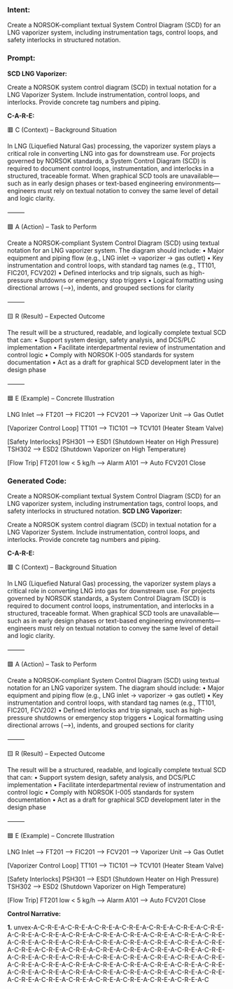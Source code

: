 ### Intent:
Create a NORSOK-compliant textual System Control Diagram (SCD) for an LNG vaporizer system, including instrumentation tags, control loops, and safety interlocks in structured notation.

### Prompt:
**SCD LNG Vaporizer:**

Create a NORSOK system control diagram (SCD) in textual notation for a LNG Vaporizer System. Include instrumentation, control loops, and interlocks. Provide concrete tag numbers and piping.


**C-A-R-E:**

🟥 C (Context) – Background Situation

In LNG (Liquefied Natural Gas) processing, the vaporizer system plays a critical role in converting LNG into gas for downstream use. For projects governed by NORSOK standards, a System Control Diagram (SCD) is required to document control loops, instrumentation, and interlocks in a structured, traceable format. When graphical SCD tools are unavailable—such as in early design phases or text-based engineering environments—engineers must rely on textual notation to convey the same level of detail and logic clarity.

⸻

🟩 A (Action) – Task to Perform

Create a NORSOK-compliant System Control Diagram (SCD) using textual notation for an LNG vaporizer system. The diagram should include:
	•	Major equipment and piping flow (e.g., LNG inlet → vaporizer → gas outlet)
	•	Key instrumentation and control loops, with standard tag names (e.g., TT101, FIC201, FCV202)
	•	Defined interlocks and trip signals, such as high-pressure shutdowns or emergency stop triggers
	•	Logical formatting using directional arrows (-->), indents, and grouped sections for clarity

⸻

🟨 R (Result) – Expected Outcome

The result will be a structured, readable, and logically complete textual SCD that can:
	•	Support system design, safety analysis, and DCS/PLC implementation
	•	Facilitate interdepartmental review of instrumentation and control logic
	•	Comply with NORSOK I-005 standards for system documentation
	•	Act as a draft for graphical SCD development later in the design phase

⸻

🟦 E (Example) – Concrete Illustration

LNG Inlet --> FT201 --> FIC201 --> FCV201 --> Vaporizer Unit --> Gas Outlet

[Vaporizer Control Loop]
  TT101 --> TIC101 --> TCV101 (Heater Steam Valve)

[Safety Interlocks]
  PSH301 --> ESD1 (Shutdown Heater on High Pressure)
  TSH302 --> ESD2 (Shutdown Vaporizer on High Temperature)

[Flow Trip]
  FT201 low < 5 kg/h --> Alarm A101 --> Auto FCV201 Close

### Generated Code:
Create a NORSOK-compliant textual System Control Diagram (SCD) for an LNG vaporizer system, including instrumentation tags, control loops, and safety interlocks in structured notation.
**SCD LNG Vaporizer:**

Create a NORSOK system control diagram (SCD) in textual notation for a LNG Vaporizer System. Include instrumentation, control loops, and interlocks. Provide concrete tag numbers and piping.


**C-A-R-E:**

🟥 C (Context) – Background Situation

In LNG (Liquefied Natural Gas) processing, the vaporizer system plays a critical role in converting LNG into gas for downstream use. For projects governed by NORSOK standards, a System Control Diagram (SCD) is required to document control loops, instrumentation, and interlocks in a structured, traceable format. When graphical SCD tools are unavailable—such as in early design phases or text-based engineering environments—engineers must rely on textual notation to convey the same level of detail and logic clarity.

⸻

🟩 A (Action) – Task to Perform

Create a NORSOK-compliant System Control Diagram (SCD) using textual notation for an LNG vaporizer system. The diagram should include:
	•	Major equipment and piping flow (e.g., LNG inlet → vaporizer → gas outlet)
	•	Key instrumentation and control loops, with standard tag names (e.g., TT101, FIC201, FCV202)
	•	Defined interlocks and trip signals, such as high-pressure shutdowns or emergency stop triggers
	•	Logical formatting using directional arrows (-->), indents, and grouped sections for clarity

⸻

🟨 R (Result) – Expected Outcome

The result will be a structured, readable, and logically complete textual SCD that can:
	•	Support system design, safety analysis, and DCS/PLC implementation
	•	Facilitate interdepartmental review of instrumentation and control logic
	•	Comply with NORSOK I-005 standards for system documentation
	•	Act as a draft for graphical SCD development later in the design phase

⸻

🟦 E (Example) – Concrete Illustration

LNG Inlet --> FT201 --> FIC201 --> FCV201 --> Vaporizer Unit --> Gas Outlet

[Vaporizer Control Loop]
  TT101 --> TIC101 --> TCV101 (Heater Steam Valve)

[Safety Interlocks]
  PSH301 --> ESD1 (Shutdown Heater on High Pressure)
  TSH302 --> ESD2 (Shutdown Vaporizer on High Temperature)

[Flow Trip]
  FT201 low < 5 kg/h --> Alarm A101 --> Auto FCV201 Close

**Control Narrative:**

**1.** unvex-A-C-R-E-A-C-R-E-A-C-R-E-A-C-R-E-A-C-R-E-A-C-R-E-A-C-R-E-A-C-R-E-A-C-R-E-A-C-R-E-A-C-R-E-A-C-R-E-A-C-R-E-A-C-R-E-A-C-R-E-A-C-R-E-A-C-R-E-A-C-R-E-A-C-R-E-A-C-R-E-A-C-R-E-A-C-R-E-A-C-R-E-A-C-R-E-A-C-R-E-A-C-R-E-A-C-R-E-A-C-R-E-A-C-R-E-A-C-R-E-A-C-R-E-A-C-R-E-A-C-R-E-A-C-R-E-A-C-R-E-A-C-R-E-A-C-R-E-A-C-R-E-A-C-R-E-A-C-R-E-A-C-R-E-A-C-R-E-A-C-R-E-A-C-R-E-A-C-R-E-A-C-R-E-A-C-R-E-A-C-R-E-A-C-R-E-A-C-R-E-A-C-R-E-A-C-R-E-A-C-R-E-A-C-R-E-A-C-R-E-A-C-R-E-A-C-R-E-A-C-R-E-A-C-R-E-A-C-R-E-A-C-R-E-A-C-R-E-A-C
